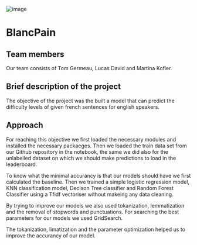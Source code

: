 
![image](.png)


# BlancPain

## Team members
Our team consists of Tom Germeau, Lucas David and Martina Kofler.

## Brief description of the project
The objective of the project was the built a model that can predict the difficulty levels of given french sentences for english speakers.

## Approach
For reaching this objective we first loaded the necessary modules and installed the necessary packaeges. Then we loaded the train data set from our Github repository in the notebook, the same we did also for the unlabelled dataset on which we should make predictions to load in the leaderboard.

To know what the minimal accurancy is that our models should have we first calculated the baseline.
Then we trained a simple logistic regression model, KNN classification model, Decison Tree classifier and Random Forest Classifier using a Tfidf vectoriser without makeing any data cleaning.

By trying to improve our models we also used tokanization, lemmatization and the removal of stopwords and punctuations. 
For searching the best parameters for our models we used GridSearch.

The tokanization, limatization and the parameter optimization helped us to improve the accurancy of our model.
